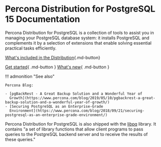 # Percona Distribution for PostgreSQL 15 Documentation

Percona Distribution for PostgreSQL is a collection of tools to assist you in managing your PostgreSQL
database system: it installs PostgreSQL and complements it by a selection of
extensions that enable solving essential practical tasks efficiently.

[What's included in the Distribution](extensions.md){.md-button}

[Get started](installing.md){ .md-button }
[What's new]({{release}}.md){ .md-button }

!!! admonition "See also"

    Percona Blog:

    - [pgBackRest - A Great Backup Solution and a Wonderful Year of
      Growth](https://www.percona.com/blog/2019/05/10/pgbackrest-a-great-backup-solution-and-a-wonderful-year-of-growth/)
    - [Securing PostgreSQL as an Enterprise-Grade
      Environment](https://www.percona.com/blog/2018/09/21/securing-postgresql-as-an-enterprise-grade-environment/)


Percona Distribution for PostgreSQL is also shipped with the
[libpq](https://www.postgresql.org/docs/15/libpq.html) library. It
contains "a set of library functions that allow client programs to pass
queries to the PostgreSQL backend server and to receive the results of
these queries."


